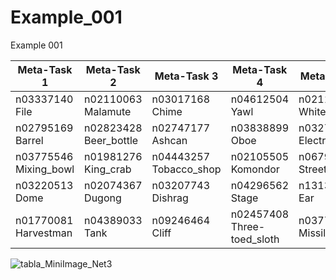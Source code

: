 # Example_001
Example 001

|Meta-Task 1           |Meta-Task 2          |Meta-Task 3           |Meta-Task 4                |Meta-Task 5               |
|----------------------|---------------------|----------------------|---------------------------|--------------------------|
|n03337140	File	     |n02110063	Malamute	 |n03017168	Chime		    |n04612504	Yawl	          |n02114548	White_wolf     |
|n02795169	Barrel		 |n02823428	Beer_bottle|n02747177	Ashcan		  |n03838899	Oboe		        |n03272010	Electric_guitar|
|n03775546	Mixing_bowl|n01981276	King_crab	 |n04443257	Tobacco_shop|n02105505	Komondor		    |n06794110	Street_sign    |
|n03220513	Dome		   |n02074367	Dugong		 |n03207743	Dishrag		  |n04296562	Stage		        |n13133613	Ear            |
|n01770081	Harvestman |n04389033	Tank		   |n09246464	Cliff		    |n02457408	Three-toed_sloth|n03773504	Missile        |




![tabla_MiniImage_Net3](https://user-images.githubusercontent.com/101822861/158867652-a13f21bb-46f2-444d-938e-ef845f39c8fd.jpg)
